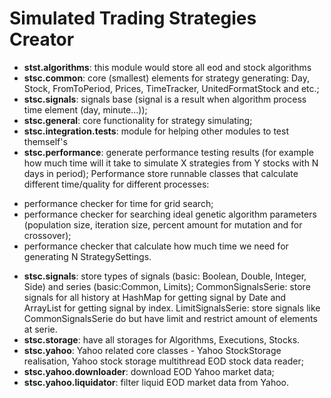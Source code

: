 Simulated Trading Strategies Creator
====================================

 - **stst.algorithms**: this module would store all eod and stock algorithms
 - **stsc.common**: core (smallest) elements for strategy generating: Day, Stock, FromToPeriod, Prices, TimeTracker, UnitedFormatStock and etc.;
 - **stsc.signals**: signals base (signal is a result when algorithm process time element (day, minute...));
 - **stsc.general**: core functionality for strategy simulating;
 - **stsc.integration.tests**: module for helping other modules to test themself's
 - **stsc.performance**: generate performance testing results (for example how much time will it take to simulate X strategies from Y stocks with N days in period);
Performance store runnable classes that calculate different time/quality for different processes:
 * performance checker for time for grid search;
 * performance checker for searching ideal genetic algorithm parameters (population size, iteration size, percent amount for mutation and for crossover);
 * performance checker that calculate how much time we need for generating N StrategySettings.
 - **stsc.signals**: store types of signals (basic: Boolean, Double, Integer, Side) and series (basic:Common, Limits);
CommonSignalsSerie: store signals for all history at HashMap for getting signal by Date and ArrayList for getting signal by index.
LimitSignalsSerie: store signals like CommonSignalsSerie do but have limit and restrict amount of elements at serie.
 - **stsc.storage**: have all storages for Algorithms, Executions, Stocks.
 - **stsc.yahoo**: Yahoo related core classes - Yahoo StockStorage realisation, Yahoo stock storage multithread EOD stock data reader;
 - **stsc.yahoo.downloader**: download EOD Yahoo market data;
 - **stsc.yahoo.liquidator**: filter liquid EOD market data from Yahoo.

